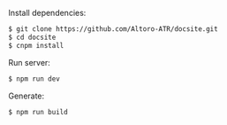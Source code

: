 Install dependencies:

```bash
$ git clone https://github.com/Altoro-ATR/docsite.git
$ cd docsite
$ cnpm install
```

Run server:

```bash
$ npm run dev
```

Generate:

```bash
$ npm run build               
```

